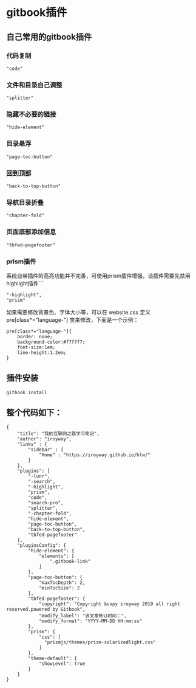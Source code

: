 # gitbook插件
## 自己常用的gitbook插件
### 代码复制
```
"code"
```
### 文件和目录自己调整
```
"splitter"
```
### 隐藏不必要的链接
```
"hide-element"
```
### 目录悬浮             
```
"page-toc-button"
```
### 回到顶部 
```
"back-to-top-button"
```
### 导航目录折叠
```
"chapter-fold"
```
### 页面底部添加信息
```
"tbfed-pagefooter"
```

### prism插件 
系统自带插件的高亮功能并不完善，可使用prism插件增强，该插件需要先禁用highlight插件```
```
"-highlight",
"prism"
```
如果需要修改背景色、字体大小等，可以在 website.css 定义 pre[class*="language-"] 类来修改，下面是一个示例：
```
pre[class*="language-"]{
    border: none;
    background-color:#f7f7f7;
    font-size:1em;
    line-height:1.2em;
}
```
## 插件安装
```
gitbook install
```

## 整个代码如下：
```
{
    "title": "我的互联网之路学习笔记",
    "author": "iroyway",
    "links" : {
        "sidebar" : {
            "Home" : "https://iroyway.github.io/hlw/"
        }
    },
    "plugins": [
        "-lunr", 
        "-search", 
        "-highlight",
        "prism",
        "code", 
        "search-pro",
        "splitter",
        "-chapter-fold",
        "hide-element",
        "page-toc-button",
        "back-to-top-button",
        "tbfed-pagefooter"
    ],
    "pluginsConfig": {
        "hide-element": {
            "elements": [
                ".gitbook-link"
            ]
        },
        "page-toc-button": {
            "maxTocDepth": 2,
            "minTocSize": 2
        },
        "tbfed-pagefooter": {
            "copyright": "Copyright &copy iroyway 2019 all right reserved.powered by Gitbook",
            "modify_label": "该文章修订时间：",
            "modify_format": "YYYY-MM-DD HH:mm:ss"
        },
        "prism": {
            "css": [
              "prismjs/themes/prism-solarizedlight.css"
            ]
        },
        "theme-default": {
            "showLevel": true
        }
    }
}
```